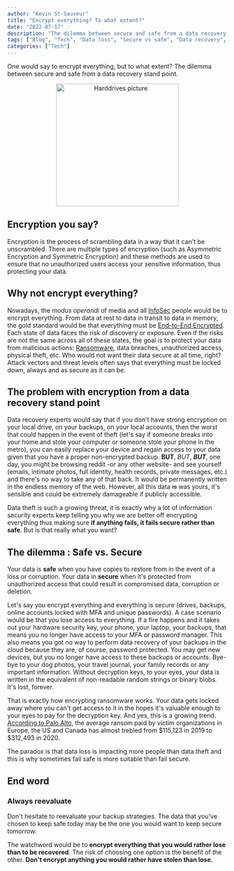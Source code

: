 ```yaml
---
author: "Kevin St-Sauveur"
title: "Encrypt everything? To what extent?"
date: "2022-07-17"
description: "The dilemma between secure and safe from a data recovery stand point."
tags: ["Blog", "Tech", "Data loss", "Secure vs safe", "Data recovery", "Backup"]
categories: ["Tech"]
---
```


One would say to encrypt everything, but to what extent? The dilemma between secure and safe from a data recovery stand point.

<center>
<picture>
    <source type="image/avif" srcset="/img/blog/harddrives.avif" >
    <source type="image/webp" srcset="/img/blog/harddrives.webp" >
    <img loading="lazy" src="/img/blog/harddrives.jpg" alt="Harddrives picture" style="width:20em;">
</picture>
</center>

## Encryption you say?

Encryption is the process of scrambling data in a way that it can't be unscrambled. There are multiple types of encryption (such as Asymmetric Encryption and Symmetric Encryption) and these methods are used to ensure that no unauthorized users access your sensitive information, thus protecting your data.

## Why not encrypt everything?

Nowadays, the _modus operandi_ of media and all [InfoSec](https://en.wikipedia.org/wiki/Information_security) people would be to encrypt everything. From data at rest to data in transit to data in memory, the gold standard would be that everything must be [End-to-End Encrypted](https://en.wikipedia.org/wiki/End-to-end_encryption). Each state of data faces the risk of discovery or exposure. Even if the risks are not the same across all of these states, the goal is to protect your data from malicious actions: [Ransomware](https://en.wikipedia.org/wiki/Ransomware), data breaches, unauthorized access, physical theft, etc. Who would not want their data secure at all time, right? Attack vectors and threat levels often says that everything must be locked down, always and as secure as it can be.

## The problem with encryption from a data recovery stand point

Data recovery experts would say that if you don't have strong encryption on your local drive, on your backups, on your local accounts, then the worst that could happen in the event of theft (let's say if someone breaks into your home and stole your computer or someone stole your phone in the metro), you can easily replace your device and regain access to your data given that you have a proper non-encrypted backup. **BUT**, _BUT_, **_BUT_**, one day, you might be browsing reddit -or any other website- and see yourself (emails, intimate photos, full identity, health records, private messages, etc.) and there's no way to take any of that back. It would be permanently written in the endless memory of the web. However, all this data ~~is~~ was yours, it's sensible and could be extremely damageable if publicly accessible.

Data theft is such a growing threat, it is exactly why a lot of information security experts keep telling you why we are better off encrypting everything thus making sure **if anything fails, it fails secure rather than safe**. But is that really what you want?

## The dilemma : Safe vs. Secure

Your data is **safe** when you have copies to restore from in the event of a loss or corruption. Your data in **secure** when it's protected from unauthorized access that could result in compromised data, corruption or deletion.

Let's say you encrypt everything and everything is secure (drives, backups, online accounts locked with MFA and unique passwords). A case scenario would be that you lose access to everything. If a fire happens and it takes out your hardware security key, your phone, your laptop, your backups, that means you no longer have access to your MFA or password manager. This also means you got no way to perform data recovery of your backups in the cloud because they are, of course, password protected. You may get new devices, but you no longer have access to these backups or accounts. Bye-bye to your dog photos, your travel journal, your family records or any important information. Without decryption keys, to your eyes, your data is written in the equivalent of non-readable random strings or binary blobs. It's lost, forever.

That is exactly how encrypting ransomware works. Your data gets locked away where you can't get access to it in the hopes it's valuable enough to your eyes to pay for the decryption key. And yes, this is a growing trend. [According to Palo Alto](https://unit42.paloaltonetworks.com/ransomware-threat-report-highlights/), the average ransom paid by victim organizations in Europe, the US and Canada has almost trebled from $115,123 in 2019 to $312,493 in 2020.

The paradox is that data loss is impacting more people than data theft and this is why sometimes fail safe is more suitable than fail secure.

## End word

### Always reevaluate

Don't hesitate to reevaluate your backup strategies. The data that you've chosen to keep safe today may be the one you would want to keep secure tomorrow.

The watchword would be to **encrypt everything that you would rather lose than to be recovered**. The risk of choosing one option is the benefit of the other. **Don't encrypt anything you would rather have stolen than lose.**
